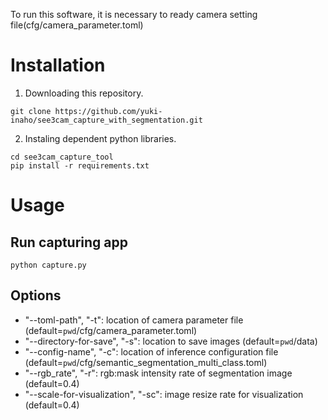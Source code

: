 To run this software, it is necessary to ready 
camera setting file(cfg/camera_parameter.toml)

# Installation
1.  Downloading this repository.
```
git clone https://github.com/yuki-inaho/see3cam_capture_with_segmentation.git
```

2. Instaling dependent python libraries.
```
cd see3cam_capture_tool
pip install -r requirements.txt
```

# Usage
## Run capturing app
```
python capture.py
```

## Options
- "--toml-path", "-t": location of camera parameter file (default=`pwd`/cfg/camera_parameter.toml)
- "--directory-for-save", "-s": location to save images (default=`pwd`/data)
- "--config-name", "-c": location of inference configuration file (default=`pwd`/cfg/semantic_segmentation_multi_class.toml)
- "--rgb_rate", "-r": rgb:mask intensity rate of segmentation image (default=0.4)
- "--scale-for-visualization", "-sc": image resize rate for visualization (default=0.4)

